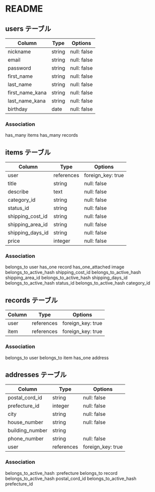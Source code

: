 # README

## users テーブル
| Column           | Type    | Options     |
| ---------------- | ------- | ----------- |
| nickname         | string  | null: false |
| email            | string  | null: false |
| password         | string  | null: false |
| first_name       | string  | null: false |
| last_name        | string  | null: false |
| first_name_kana  | string  | null: false |
| last_name_kana   | string  | null: false |
| birthday         | date    | null: false |


### Association
has_many items
has_many records

## items テーブル
| Column           | Type       | Options           |
| ---------------- | ---------- | ----------------- |
| user             | references | foreign_key: true |
| title            | string     | null: false       |
| describe         | text       | null: false       |
| category_id      | string     | null: false       |
| status_id        | string     | null: false       |
| shipping_cost_id | string     | null: false       |
| shipping_area_id | string     | null: false       |
| shipping_days_id | string     | null: false       |
| price            | integer    | null: false       |

### Association
belongs_to user
has_one record
has_one_attached image
belongs_to_active_hash shipping_cost_id
belongs_to_active_hash shipping_area_id
belongs_to_active_hash shipping_days_id
belongs_to_active_hash status_id 
belongs_to_active_hash category_id



## records テーブル
| Column      | Type       | Options            |
| ----------- | ---------- | ------------------ |
| user        | references | foreign_key: true  |
| item        | references | foreign_key: true  |

### Association
belongs_to user
belongs_to item
has_one address

## addresses テーブル
| Column          | Type       | Options           |
| --------------- | ---------- | ----------------- |
| postal_cord_id  | string     | null: false       |
| prefecture_id   | integer    | null: false       |
| city            | string     | null: false       |
| house_number    | string     | null: false       |
| building_number | string     |                   |
| phone_number    | string     | null: false       |
| user            | references | foreign_key: true |

### Association
belongs_to_active_hash :prefecture
belongs_to record
belongs_to_active_hash postal_cord_id
belongs_to_active_hash prefecture_id